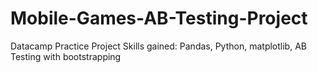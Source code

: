 # Mobile-Games-AB-Testing-Project
Datacamp Practice Project
Skills gained: Pandas, Python, matplotlib, AB Testing with bootstrapping 

